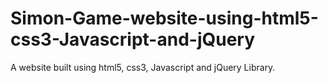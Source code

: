 # Simon-Game-website-using-html5-css3-Javascript-and-jQuery
A website built using html5, css3, Javascript and jQuery Library.
